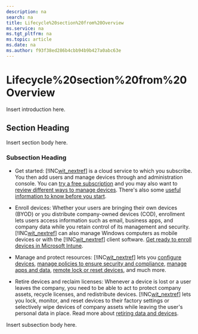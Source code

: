 ```yaml
---
description: na
search: na
title: Lifecycle%20section%20from%20Overview
ms.service: na
ms.tgt_pltfrm: na
ms.topic: article
ms.date: na
ms.author: f93f38ed286b4cbb94b9b427a0abc63e
---
```

# Lifecycle%20section%20from%20Overview
Insert introduction here.

## Section Heading
Insert section body here.

### Subsection Heading

- Get started: [!INC[wit_nextref](../Token/wit_nextref_md.md)] is a cloud service to which you subscribe. You then add users and manage devices through and administration console. You can [try a free subscription](https://technet.microsoft.com/library/dn646967.aspx) and you may also want to [review different ways to manage devices](https://technet.microsoft.com/library/dn957912.aspx).  There's also some [useful information to know before you start](https://technet.microsoft.com/library/dn646966.aspx).

- Enroll devices: Whether your users are bringing their own devices (BYOD) or you distribute company-owned devices (COD), enrollment lets users access information such as email, business apps, and company data while you retain control of its management and security. [!INC[wit_nextref](../Token/wit_nextref_md.md)] can also manage Windows computers as mobile devices or with the [!INC[wit_nextref](../Token/wit_nextref_md.md)] client software.  [Get ready to enroll devices in Microsoft Intune](../Topic/Get_ready_to_enroll_devices_in_Microsoft_Intune.md).

- Manage and protect resources: [!INC[wit_nextref](../Token/wit_nextref_md.md)] lets you [configure devices](http://technet.microsoft.com/library/mt313202.aspx), [manage policies to ensure security and compliance](http://technet.microsoft.com/library/mt313202.aspx), [manage apps and data](http://technet.microsoft.com/en-US/library/dn646965.aspx), [remote lock or reset devices](http://technet.microsoft.com/library/jj676679.aspx), and much more.

- Retire devices and reclaim licenses: Whenever a device is lost or a user leaves the company, you need to be able to act to protect company assets, recycle licenses, and redistribute devices.  [!INC[wit_nextref](../Token/wit_nextref_md.md)] lets you lock, monitor, and reset devices to their factory settings or selectively wipe devices of company assets while leaving the user's personal data in place. Read more about [retiring data and devices](http://technet.microsoft.com/library/mt313204.aspx).

Insert subsection body here.

